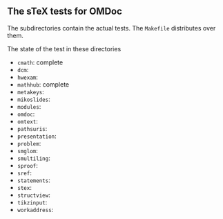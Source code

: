 ## The sTeX tests for OMDoc

The subdirectories contain the actual tests. The `Makefile` distributes over them.

The state of the test in these directories
* `cmath`: complete
* `dcm`:
* `hwexam`:
* `mathhub`: complete
* `metakeys`:
* `mikoslides`:
* `modules`:
* `omdoc`:
* `omtext`:
* `pathsuris`:
* `presentation`:
* `problem`:
* `smglom`:
* `smultiling`:
* `sproof`:
* `sref`:
* `statements`:
* `stex`:
* `structview`:
* `tikzinput`:
* `workaddress`:
